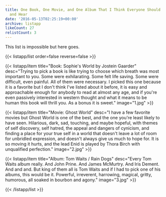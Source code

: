 ```yaml
---
title: One Book, One Movie, and One Album That I Think Everyone Should Read, Watch,
  and Hear
date: '2016-05-13T02:25:19+00:00'
archive: listapp
likeCount: 27
relistCount: 3
---
```


This list is impossible but here goes.

<!--more-->

{{< listapp/list order=false reverse=false >}}

   {{< listapp/item title="Book: Sophie's World by Jostein Gaarder"
      desc="Trying to pick a book is like trying to choose which breath was most important to you. Some were exhilarating. Some felt life saving. Some were difficult, even painful. All of them were necessary. I picked this one because it is a favorite but I don't think I've listed about it before, it is easy and approachable enough for anybody to read at almost any age, and if you're even passively interested in western thought and what it means to be human this book will thrill you. As a bonus it is sweet."
      image="1.jpg" >}}

   {{< listapp/item title="Movie: Ghost World"
      desc="I have a few favorite movies but Ghost World is one of the best, and the one you're least likely to have seen. Hilarious, dark, sad, touching, and maybe hopeful, with themes of self discovery, self hatred, the appeal and dangers of cynicism, and finding a place for your true self in a world that doesn't leave a lot of room for unbridled expression, and doesn't always give us much to hope for. It is so moving it hurts, and the lead Enid is played by Thora Birch with unqualified perfection."
      image="2.jpg" >}}

   {{< listapp/item title="Album: Tom Waits / Rain Dogs"
      desc="Every Tom Waits album really. And John Prine. And James McMurtry. And Iris Dement. And and and. But king of them all is Tom Waits and if I had to pick one of his albums, this would be it. Powerful, irreverent, harrowing, magical, gritty, humorous, all soaked in bourbon and agony."
      image="3.jpg" >}}

{{< /listapp/list >}}
